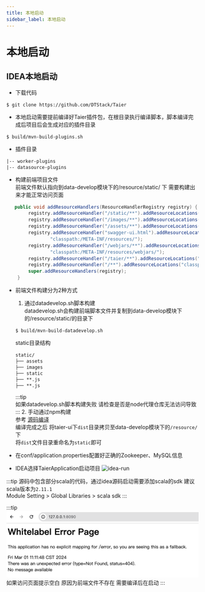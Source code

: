```yaml
---
title: 本地启动
sidebar_label: 本地启动
---
```


# 本地启动

## IDEA本地启动

- 下载代码

```shell
$ git clone https://github.com/DTStack/Taier
```

- 本地启动需要提前编译好Taier插件包，在根目录执行编译脚本，脚本编译完成后项目后会生成对应的插件目录

```shell
$ build/mvn-build-plugins.sh
```

- 插件目录

```shell 
|-- worker-plugins  
|-- datasource-plugins
```

- 构建前端项目文件  
  前端文件默认指向到data-develop模块下的/resource/static/ 下 需要构建出来才能正常访问页面
```java
   public void addResourceHandlers(ResourceHandlerRegistry registry) {
        registry.addResourceHandler("/static/**").addResourceLocations("classpath:/static/static/");
        registry.addResourceHandler("/images/**").addResourceLocations("classpath:/static/images/");
        registry.addResourceHandler("/assets/**").addResourceLocations("classpath:/static/assets/");
        registry.addResourceHandler("swagger-ui.html").addResourceLocations(
                "classpath:/META-INF/resources/");
        registry.addResourceHandler("/webjars/**").addResourceLocations(
                "classpath:/META-INF/resources/webjars/");
        registry.addResourceHandler("/taier/**").addResourceLocations("classpath:/static/");
        registry.addResourceHandler("/**").addResourceLocations("classpath:/static/");
        super.addResourceHandlers(registry);
    }
```

- 前端文件构建分为2种方式
  1. 通过datadevelop.sh脚本构建  
     datadevelop.sh会构建前端脚本文件并复制到data-develop模块下的/resource/static/的目录下
    ```shell
    $ build/mvn-build-datadevelop.sh
    ```

     static目录结构
    ```shell
    static/
    ├── assets
    ├── images
    ├── static
    ├── **.js
    ├── **.js
    ```
  :::tip  
  如果datadevelop.sh脚本构建失败 请检查是否是node代理仓库无法访问导致
  :::
  2. 手动通过npm构建  
     参考 [源码编译](./quickstart/build.md)  
     编译完成之后 将taier-ui下`dist`目录拷贝至data-develop模块下的`/resource/`下  
     将`dist`文件目录重命名为`static`即可
 
   


- 在conf/application.properties配置好正确的Zookeeper、MySQL信息
- IDEA选择TaierApplication启动项目
  ![idea-run](/img/readme/idea-run.png)


:::tip 
源码中包含部分scala的代码，通过idea源码启动需要添加scala的sdk 建议scala版本为`2.11.1`  
Module Setting > Global Libraries > scala sdk
:::

:::tip
![img.png](/img/readme/no_dist.png)
如果访问页面提示空白 原因为前端文件不存在 需要编译后在启动
:::